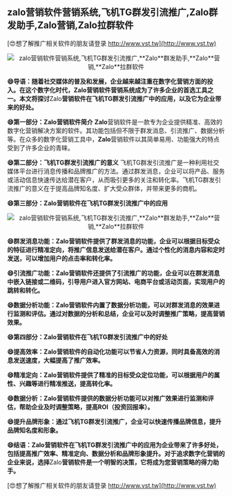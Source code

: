 ## **zalo营销软件营销系统,飞机TG群发引流推广,**Zalo**群发助手,**Zalo**营销,**Zalo**拉群软件**

[😍想了解推广相关软件的朋友请登录 http://www.vst.tw](http://www.vst.tw)

 <center><img src="https://vst.tw/MP4/tuiguang/png/5.png" alt="zalo营销软件营销系统,飞机TG群发引流推广,**Zalo**群发助手,**Zalo**营销,**Zalo**拉群软件"></center>

**😄导语：随着社交媒体的普及和发展，企业越来越注重在数字化营销方面的投入。在这个数字化时代，**Zalo**营销软件营销系统成为了许多企业的首选工具之一。本文将探讨**Zalo**营销软件在飞机TG群发引流推广中的应用，以及它为企业带来的好处。**

**😄第一部分：**Zalo**营销软件简介**
**Zalo**营销软件是一款专为企业提供精准、高效的数字化营销解决方案的软件。其功能包括但不限于群发消息、引流推广、数据分析等。在众多的数字化营销工具中，**Zalo**营销软件以其简单易用、功能强大的特点受到了许多企业的青睐。

**😄第二部分：飞机TG群发引流推广的意义**
飞机TG群发引流推广是一种利用社交媒体平台进行消息传播和品牌推广的方法。通过群发消息，企业可以将产品、服务或活动信息快速传达给潜在客户，从而吸引更多的关注和转化率。飞机TG群发引流推广的意义在于提高品牌知名度、扩大受众群体，并带来更多的商机。

**😄第三部分：**Zalo**营销软件在飞机TG群发引流推广中的应用**

 <center><img src="https://vst.tw/MP4/tuiguang/png/0.png" alt="zalo营销软件营销系统,飞机TG群发引流推广,**Zalo**群发助手,**Zalo**营销,**Zalo**拉群软件"></center>

**😄群发消息功能：**Zalo**营销软件提供了群发消息的功能，企业可以根据目标受众的特征进行精准定向，将推广信息发送给潜在客户。通过个性化的消息内容和定时发送，可以增加用户的点击率和转化率。**

**😄引流推广功能：**Zalo**营销软件还提供了引流推广的功能，企业可以在群发消息中嵌入链接或二维码，引导用户进入官方网站、电商平台或活动页面，实现用户的跳转和转化。**

**😄数据分析功能：**Zalo**营销软件内置了数据分析功能，可以对群发消息的效果进行监测和评估。通过对数据的分析和总结，企业可以及时调整推广策略，提高营销效果。**

**😄第四部分：**Zalo**营销软件在飞机TG群发引流推广中的好处**

**😄提高效率：**Zalo**营销软件的自动化功能可以节省人力资源，同时具备高效的消息发送速度，大幅提高了推广效率。**

**😄精准定向：**Zalo**营销软件提供了精准的目标受众定位功能，可以根据用户的属性、兴趣等进行精准推送，提高转化率。**

**😄数据分析：**Zalo**营销软件提供的数据分析功能可以对推广效果进行监测和评估，帮助企业及时调整策略，提高ROI（投资回报率）。**

**😄提升品牌形象：通过飞机TG群发引流推广，企业可以快速传播品牌信息，提升品牌知名度和形象。**

**😄结语：**Zalo**营销软件在飞机TG群发引流推广中的应用为企业带来了许多好处，包括提高推广效率、精准定向、数据分析和品牌形象提升。对于追求数字化营销的企业来说，选择**Zalo**营销软件是一个明智的决策，它将成为您营销策略的得力助手。**

[😍想了解推广相关软件的朋友请登录 http://www.vst.tw](http://www.vst.tw)



